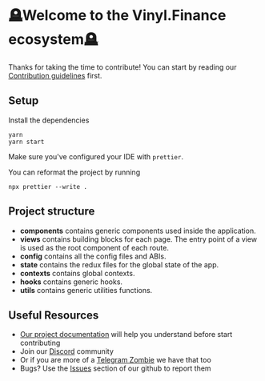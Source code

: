 # 🪦Welcome to the Vinyl.Finance ecosystem🪦

Thanks for taking the time to contribute!
You can start by reading our [Contribution guidelines](CONTRIBUTING.md) first.

## Setup

Install the dependencies

```shell
yarn
yarn start
```

Make sure you've configured your IDE with `prettier`.

You can reformat the project by running

```shell
npx prettier --write .
```

## Project structure

- **components** contains generic components used inside the application.
- **views** contains building blocks for each page. The entry point of a view is used as the root component of each route.
- **config** contains all the config files and ABIs.
- **state** contains the redux files for the global state of the app.
- **contexts** contains global contexts.
- **hooks** contains generic hooks.
- **utils** contains generic utilities functions.

## Useful Resources

- [Our project documentation](https://vinyl-finance.github.io/vinylfinance-docs/docs/welcome/) will help you understand before start contributing
- Join our [Discord](https://discord.gg/VqwsjEFVzc) community
- Or if you are more of a [Telegram Zombie](https://discord.gg/VqwsjEFVzc) we have that too
- Bugs? Use the [Issues](https://github.com/tombfinance/tombfinance-frontend/issues) section of our github to report them
